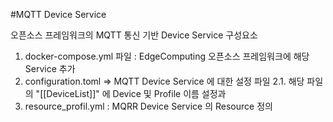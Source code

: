 #MQTT Device Service

오픈소스 프레임워크의 MQTT 통신 기반 Device Service
구성요소
1. docker-compose.yml 파일
: EdgeComputing 오픈소스 프레임워크에 해당 Service 추가
2. configuration.toml => MQTT Device Service 에 대한 설정 파일
2.1. 해당 파일의 "[[DeviceList]]" 에 Device 및 Profile 이름 설정과
3. resource_profil.yml
: MQRR Device Service 의 Resource 정의